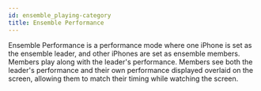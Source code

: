 ```yaml
---
id: ensemble_playing-category
title: Ensemble Performance
---
```


Ensemble Performance is a performance mode where one iPhone is set as the ensemble leader, and other iPhones are set as ensemble members. Members play along with the leader's performance. Members see both the leader's performance and their own performance displayed overlaid on the screen, allowing them to match their timing while watching the screen.
